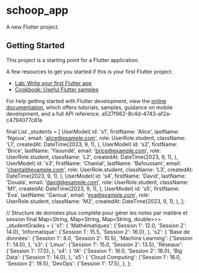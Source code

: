 # schoop_app

A new Flutter project.

## Getting Started

This project is a starting point for a Flutter application.

A few resources to get you started if this is your first Flutter project:

- [Lab: Write your first Flutter app](https://docs.flutter.dev/get-started/codelab)
- [Cookbook: Useful Flutter samples](https://docs.flutter.dev/cookbook)

For help getting started with Flutter development, view the
[online documentation](https://docs.flutter.dev/), which offers tutorials,
samples, guidance on mobile development, and a full API reference.
a527f962-8c4d-4743-af2a-c4794077c81a



  final List<UserModel> _students = [
    UserModel(
      id: 's1',
      firstName: 'Alice',
      lastName: 'Ngoua',
      email: 'alice@example.com',
      role: UserRole.student,
      className: 'L1',
      createdAt: DateTime(2023, 9, 1),
    ),
    UserModel(
      id: 's2',
      firstName: 'Brice',
      lastName: 'Yaoundé',
      email: 'brice@example.com',
      role: UserRole.student,
      className: 'L2',
      createdAt: DateTime(2023, 9, 1),
    ),
    UserModel(
      id: 's3',
      firstName: 'Chantal',
      lastName: 'Bafoussam',
      email: 'chantal@example.com',
      role: UserRole.student,
      className: 'L3',
      createdAt: DateTime(2023, 9, 1),
    ),
    UserModel(
      id: 's4',
      firstName: 'David',
      lastName: 'Douala',
      email: 'david@example.com',
      role: UserRole.student,
      className: 'M1',
      createdAt: DateTime(2023, 9, 1),
    ),
    UserModel(
      id: 's5',
      firstName: 'Eva',
      lastName: 'Garoua',
      email: 'eva@example.com',
      role: UserRole.student,
      className: 'M2',
      createdAt: DateTime(2023, 9, 1),
    ),
  ];

  

  // Structure de données plus complète pour gérer les notes par matière et session
  final Map<String, Map<String, Map<String, double>>> _studentGrades = {
    's1': {
      'Mathématiques': {'Session 1': 12.0, 'Session 2': 14.0},
      'Informatique': {'Session 1': 15.5, 'Session 2': 16.0},
    },
    's2': {
      'Base de données': {'Session 1': 8.0, 'Session 2': 10.5},
      'Machine Learning': {'Session 1': 14.0},
    },
    's3': {
      'Linux': {'Session 1': 15.0, 'Session 2': 13.5},
      'Réseaux': {'Session 1': 17.0},
    },
    's4': {
      'IA': {'Session 1': 16.0, 'Session 2': 18.0},
      'Big Data': {'Session 1': 14.0},
    },
    's5': {
      'Cloud Computing': {'Session 1': 18.0, 'Session 2': 19.5},
      'DevOps': {'Session 1': 17.5},
    },
  };